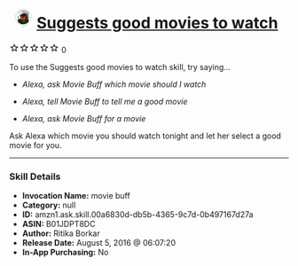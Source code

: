 # &nbsp;<img src="skill_icon" alt="Suggests good movies to watch icon" width="36"> [Suggests good movies to watch](http://alexa.amazon.com/#skills/amzn1.ask.skill.00a6830d-db5b-4365-9c7d-0b497167d27a)
![0 stars](../../images/ic_star_border_black_18dp_1x.png)![0 stars](../../images/ic_star_border_black_18dp_1x.png)![0 stars](../../images/ic_star_border_black_18dp_1x.png)![0 stars](../../images/ic_star_border_black_18dp_1x.png)![0 stars](../../images/ic_star_border_black_18dp_1x.png) 0

To use the Suggests good movies to watch skill, try saying...

* *Alexa, ask Movie Buff which movie should I watch*

* *Alexa, tell Movie Buff to tell me a good movie*

* *Alexa, ask Movie Buff for a movie*

Ask Alexa which movie you should watch tonight and let her select a good movie for you.

***

### Skill Details

* **Invocation Name:** movie buff
* **Category:** null
* **ID:** amzn1.ask.skill.00a6830d-db5b-4365-9c7d-0b497167d27a
* **ASIN:** B01JDPT8DC
* **Author:** Ritika Borkar
* **Release Date:** August 5, 2016 @ 06:07:20
* **In-App Purchasing:** No
